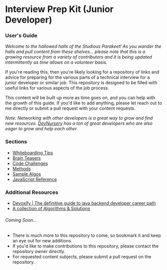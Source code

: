 # Interview Prep Kit (Junior Developer)

### User's Guide
_Welcome to the hallowed halls of the Studious Parakeet! As you wander the halls and pull content from these shelves... please note that this is a growing resource from a variety of contributors and it is being updated intermittently as time allows on a volunteer basis._ 

If you're reading this, then you're likely looking for a repository of links and advice for preparing for the various parts of a technical interview for a junior developer or similar job. This repository is designed to be filled with useful links for various aspects of the job process. 

This content will be built up more as time goes on, and you can help with the growth of this guide. If you'd like to add anything, please let reach out to me directly or submit a pull request with your content requests. 

_Note: Networking with other developers is a great way to grow and find new resources. [DevNursery](https://join.slack.com/t/amwebdev/shared_invite/zt-9xlfgp6e-bGIv1zCc1x4Pl1Irm5jhrA) has a ton of great developers who are also eager to grow and help each other._

### Sections 
- [Whiteboarding Tips](/assets/WhiteboardingTips.md) 
- [Brain Teasers](/assets/BrainTeasers.md)
- [Code Challenges](C/assets/odeChallenges.md)  
- [Methods](/assets/Methods.md)
- [Sample Algos](/assets/SampleAlgos.md)
- [JavaScript Reference](/assets/JavaScript.md)

### Additional Resources
- [Devoxify | The definitive guide to java backend developer career path](https://www.devoxify.com/posts/the-definitive-guide-to-java-backend-developer-career-path/)
- [A collection of Algorithms & Solutions](https://docs.google.com/spreadsheets/d/1y7ywS3wAkt5Y1dimSWjNfKPJ-QSB2IlpzpS1huAVJL4/edit#gid=818859732)
###### Coming Soon...
- There is much more to this repository to come, so bookmark it and keep an eye out for new additions. 
- If you'd like to make contributions to this repository, please contact the repository owner directly.
- For requested content subjects, please submit a pull request on the repository. 